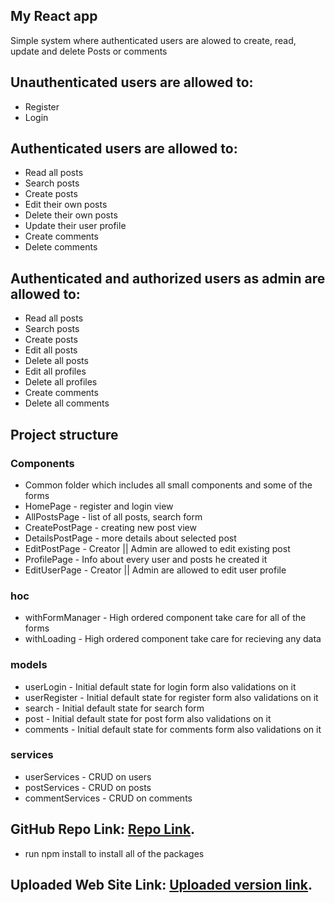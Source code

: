 ## My React app

Simple system where authenticated users are alowed to create, read, update and delete Posts or comments

## Unauthenticated users are allowed to:

- Register
- Login

## Authenticated users are allowed to:

- Read all posts
- Search posts
- Create posts
- Edit their own posts
- Delete their own posts
- Update their user profile
- Create comments
- Delete comments

## Authenticated and authorized users as admin are allowed to:

- Read all posts
- Search posts
- Create posts
- Edit all posts
- Delete all posts
- Edit all profiles
- Delete all profiles
- Create comments
- Delete all comments

## Project structure

### Components

- Common folder which includes all small components and some of the forms
- HomePage - register and login view
- AllPostsPage - list of all posts, search form
- CreatePostPage - creating new post view
- DetailsPostPage - more details about selected post
- EditPostPage - Creator || Admin are allowed to edit existing post
- ProfilePage - Info about every user and posts he created it
- EditUserPage - Creator || Admin are allowed to edit user profile

### hoc

- withFormManager - High ordered component take care for all of the forms
- withLoading - High ordered component take care for recieving any data

### models

- userLogin - Initial default state for login form also validations on it
- userRegister - Initial default state for register form also validations on it
- search - Initial default state for search form
- post - Initial default state for post form also validations on it
- comments - Initial default state for comments form also validations on it

### services

- userServices - CRUD on users
- postServices - CRUD on posts
- commentServices - CRUD on comments

## GitHub Repo Link: [Repo Link](https://github.com/AndonMitev/React-Project/).

- run npm install to install all of the packages

## Uploaded Web Site Link: [Uploaded version link](https://pensive-aryabhata-683f7c.netlify.com/).
